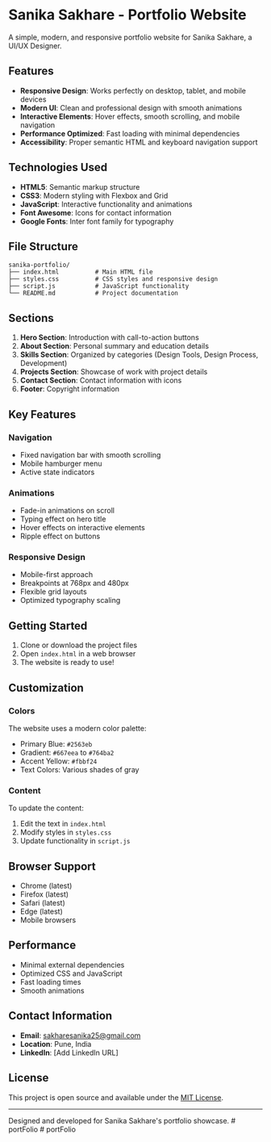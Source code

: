# Sanika Sakhare - Portfolio Website

A simple, modern, and responsive portfolio website for Sanika Sakhare, a UI/UX Designer.

## Features

- **Responsive Design**: Works perfectly on desktop, tablet, and mobile devices
- **Modern UI**: Clean and professional design with smooth animations
- **Interactive Elements**: Hover effects, smooth scrolling, and mobile navigation
- **Performance Optimized**: Fast loading with minimal dependencies
- **Accessibility**: Proper semantic HTML and keyboard navigation support

## Technologies Used

- **HTML5**: Semantic markup structure
- **CSS3**: Modern styling with Flexbox and Grid
- **JavaScript**: Interactive functionality and animations
- **Font Awesome**: Icons for contact information
- **Google Fonts**: Inter font family for typography

## File Structure

```
sanika-portfolio/
├── index.html          # Main HTML file
├── styles.css          # CSS styles and responsive design
├── script.js           # JavaScript functionality
└── README.md           # Project documentation
```

## Sections

1. **Hero Section**: Introduction with call-to-action buttons
2. **About Section**: Personal summary and education details
3. **Skills Section**: Organized by categories (Design Tools, Design Process, Development)
4. **Projects Section**: Showcase of work with project details
5. **Contact Section**: Contact information with icons
6. **Footer**: Copyright information

## Key Features

### Navigation
- Fixed navigation bar with smooth scrolling
- Mobile hamburger menu
- Active state indicators

### Animations
- Fade-in animations on scroll
- Typing effect on hero title
- Hover effects on interactive elements
- Ripple effect on buttons

### Responsive Design
- Mobile-first approach
- Breakpoints at 768px and 480px
- Flexible grid layouts
- Optimized typography scaling

## Getting Started

1. Clone or download the project files
2. Open `index.html` in a web browser
3. The website is ready to use!

## Customization

### Colors
The website uses a modern color palette:
- Primary Blue: `#2563eb`
- Gradient: `#667eea` to `#764ba2`
- Accent Yellow: `#fbbf24`
- Text Colors: Various shades of gray

### Content
To update the content:
1. Edit the text in `index.html`
2. Modify styles in `styles.css`
3. Update functionality in `script.js`

## Browser Support

- Chrome (latest)
- Firefox (latest)
- Safari (latest)
- Edge (latest)
- Mobile browsers

## Performance

- Minimal external dependencies
- Optimized CSS and JavaScript
- Fast loading times
- Smooth animations

## Contact Information

- **Email**: sakharesanika25@gmail.com
- **Location**: Pune, India
- **LinkedIn**: [Add LinkedIn URL]

## License

This project is open source and available under the [MIT License](LICENSE).

---

Designed and developed for Sanika Sakhare's portfolio showcase. #   p o r t F o l i o 
 
 #   p o r t F o l i o 
 
 
